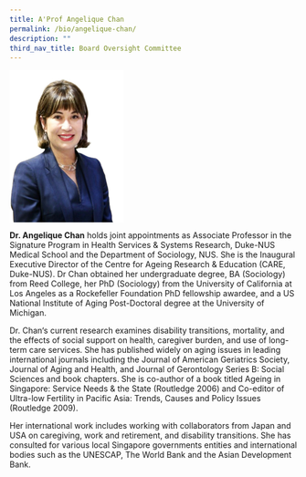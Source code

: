 ```yaml
---
title: A'Prof Angelique Chan
permalink: /bio/angelique-chan/
description: ""
third_nav_title: Board Oversight Committee
---
```

<img src="/images/Bio/Board%20Oversight%20Committee/a-prof-angelique-chan.jpg" align="center" style="width:200px">

**Dr. Angelique Chan** holds joint appointments as Associate Professor in the Signature Program in Health Services &amp; Systems Research, Duke-NUS Medical School and the Department of Sociology, NUS. She is the Inaugural Executive Director of the Centre for Ageing Research &amp; Education (CARE, Duke-NUS). Dr Chan obtained her undergraduate degree, BA (Sociology) from Reed College, her PhD (Sociology) from the University of California at Los Angeles as a Rockefeller Foundation PhD fellowship awardee, and a US National Institute of Aging Post-Doctoral degree at the University of Michigan.

Dr. Chan‘s current research examines disability transitions, mortality, and the effects of social support on health, caregiver burden, and use of long-term care services. She has published widely on aging issues in leading international journals including the Journal of American Geriatrics Society, Journal of Aging and Health, and Journal of Gerontology Series B: Social Sciences and book chapters. She is co-author of a book titled Ageing in Singapore: Service Needs &amp; the State (Routledge 2006) and Co-editor of Ultra-low Fertility in Pacific Asia: Trends, Causes and Policy Issues (Routledge 2009).

Her international work includes working with collaborators from Japan and USA on caregiving, work and retirement, and disability transitions. She has consulted for various local Singapore governments entities and international bodies such as the UNESCAP, The World Bank and the Asian Development Bank.